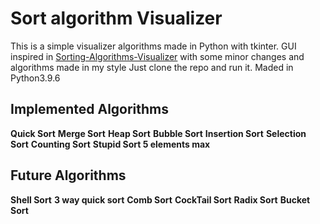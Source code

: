 # Sort algorithm Visualizer
This is a simple visualizer algorithms made in Python with tkinter. GUI inspired in [Sorting-Algorithms-Visualizer](https://github.com/FahadulShadhin/Sorting-Algorithms-Visualizer) with some minor changes and algorithms made in my style
Just clone the repo and run it. 
Maded in Python3.9.6

## Implemented Algorithms
**Quick Sort**
**Merge Sort**
**Heap Sort**
**Bubble Sort**
**Insertion Sort**
**Selection Sort**
**Counting Sort**
**Stupid Sort 5 elements max**

## Future Algorithms 
**Shell Sort**
**3 way quick sort**
**Comb Sort**
**CockTail Sort**
**Radix Sort**
**Bucket Sort**
